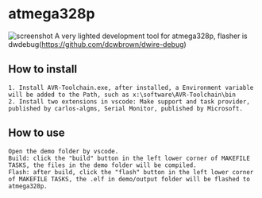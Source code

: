 # atmega328p
![screenshot](C:\Users\wgt\Desktop\atmega328p\screenshot.jpg)
	A very lighted development tool for atmega328p, flasher is dwdebug(https://github.com/dcwbrown/dwire-debug)
	
## How to install
	1. Install AVR-Toolchain.exe, after installed, a Environment variable will be added to the Path, such as x:\software\AVR-Toolchain\bin
	2. Install two extensions in vscode: Make support and task provider, published by carlos-algms, Serial Monitor, published by Microsoft.

## How to use
	Open the demo folder by vscode.
	Build: click the "build" button in the left lower corner of MAKEFILE TASKS, the files in the demo folder will be compiled.
	Flash: after build, click the "flash" button in the left lower corner of MAKEFILE TASKS, the .elf in demo/output folder will be flashed to atmega328p.
	
	